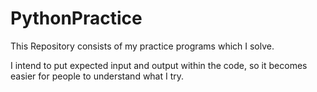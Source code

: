 # PythonPractice

This Repository consists of my practice programs which I solve.

I intend to put expected input and output within the code, so it becomes easier for people to understand what I try.
